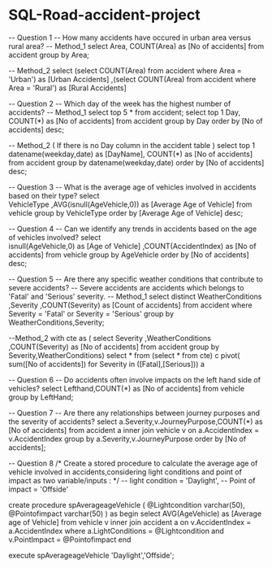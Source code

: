 # SQL-Road-accident-project

-- Question 1
-- How many accidents have occured in urban area versus rural area?
-- Method_1
select
      Area,
	  COUNT(Area) as [No of accidents]
from accident
group by Area;

-- Method_2
select (select COUNT(Area) from accident where Area = 'Urban') as [Urban Accidents]
       ,(select COUNT(Area) from accident where Area = 'Rural') as [Rural Accidents]

-- Question 2
-- Which day of the week has the highest number of accidents?
-- Method_1
select top 5 * from accident;
select top 1 
      Day,
	  COUNT(*) as [No of accidents]
from accident
group by Day
order by [No of accidents] desc;

-- Method_2 ( If there is no Day column in the accident table )
select top 1
      datename(weekday,date) as [DayName],
	  COUNT(*) as [No of accidents]
from accident
group by datename(weekday,date)
order by [No of accidents] desc;

-- Question 3
-- What is the average age of vehicles involved in accidents based on their type?
select  
      VehicleType
	  ,AVG(isnull(AgeVehicle,0)) as [Average Age of Vehicle]
from vehicle
group by VehicleType
order by [Average Age of Vehicle] desc;

-- Question 4
-- Can we identify any trends in accidents based on the age of vehicles involved?
select  
       isnull(AgeVehicle,0) as [Age of Vehicle]
       ,COUNT(AccidentIndex) as [No of accidents]
from vehicle
group by AgeVehicle 
order by [No of accidents] desc;

-- Question 5
-- Are there any specific weather conditions that contribute to severe accidents?
-- Severe accidents are accidents which belongs to 'Fatal' and 'Serious' severity.
-- Method_1
select distinct
       WeatherConditions
	   ,Severity
	   ,COUNT(Severity) as [Count of accidents]
from accident
where Severity = 'Fatal' or Severity = 'Serious'
group by WeatherConditions,Severity;

--Method_2
with cte as
(
select 
      Severity
	  ,WeatherConditions
	  ,COUNT(Severity) as [No of accidents]
from accident
group by Severity,WeatherConditions)
select * from 
(select * from cte) c
pivot( sum([No of accidents]) for Severity in ([Fatal],[Serious])) a

-- Question 6
-- Do accidents often involve impacts on the left hand side of vehicles?
select Lefthand,COUNT(*) as [No of accidents]
from vehicle
group by LeftHand;

-- Question 7
-- Are there any relationships between journey purposes and the severity of accidents?
select a.Severity,v.JourneyPurpose,COUNT(*) as [No of accidents]
from accident a inner join vehicle v
on a.AccidentIndex = v.AccidentIndex
group by a.Severity,v.JourneyPurpose
order by [No of accidents];

-- Question 8
/* Create a stored procedure to calculate the average age of vehicle involved in accidents,considering light conditions
   and point of impact as two variable/inputs : */
   -- light condition = 'Daylight',
   -- Point of impact = 'Offside'

   create procedure spAverageageVehicle
   (
   @Lightcondition varchar(50),
   @Pointofimpact varchar(50)
   )
   as 
   begin 
   select AVG(AgeVehicle) as [Average age of Vehicle] 
   from vehicle v inner join accident a
   on v.AccidentIndex = a.AccidentIndex
   where a.LightConditions = @Lightcondition
   and v.PointImpact = @Pointofimpact
   end
   
   execute spAverageageVehicle 'Daylight','Offside';


